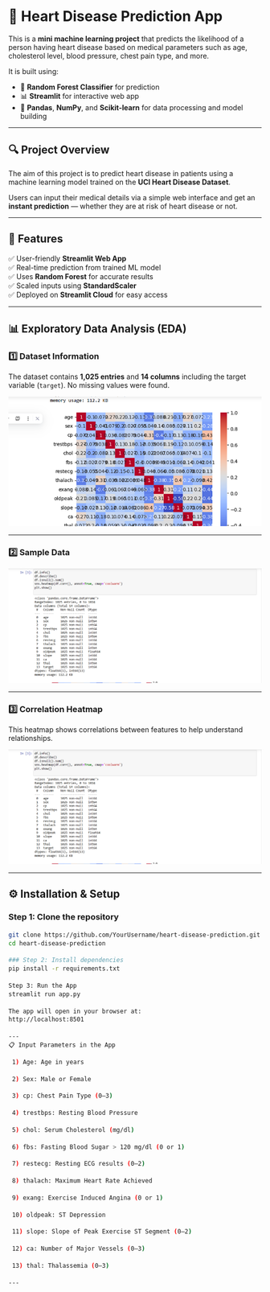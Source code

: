 # 💓 Heart Disease Prediction App

This is a **mini machine learning project** that predicts the likelihood of a person having heart disease based on medical parameters such as age, cholesterol level, blood pressure, chest pain type, and more.

It is built using:

- 🧠 **Random Forest Classifier** for prediction
- 📊 **Streamlit** for interactive web app
- 🧮 **Pandas**, **NumPy**, and **Scikit-learn** for data processing and model building

---

## 🔍 Project Overview
The aim of this project is to predict heart disease in patients using a machine learning model trained on the **UCI Heart Disease Dataset**.

Users can input their medical details via a simple web interface and get an **instant prediction** — whether they are at risk of heart disease or not.

---

## 🧠 Features
✅ User-friendly **Streamlit Web App**  
✅ Real-time prediction from trained ML model  
✅ Uses **Random Forest** for accurate results  
✅ Scaled inputs using **StandardScaler**  
✅ Deployed on **Streamlit Cloud** for easy access  

---

## 📊 Exploratory Data Analysis (EDA)

### 1️⃣ Dataset Information
The dataset contains **1,025 entries** and **14 columns** including the target variable (`target`). No missing values were found.

![Dataset Info](sample1.png)

---

### 2️⃣ Sample Data
![Sample Data](sample2.png)

---

### 3️⃣ Correlation Heatmap
This heatmap shows correlations between features to help understand relationships.

![Correlation Heatmap](sample2.png)

---

## ⚙️ Installation & Setup

### Step 1: Clone the repository
```bash
git clone https://github.com/YourUsername/heart-disease-prediction.git
cd heart-disease-prediction

### Step 2: Install dependencies 
pip install -r requirements.txt

Step 3: Run the App
streamlit run app.py

The app will open in your browser at:
http://localhost:8501

---
📋 Input Parameters in the App

 1) Age: Age in years

 2) Sex: Male or Female

 3) cp: Chest Pain Type (0–3)

 4) trestbps: Resting Blood Pressure

 5) chol: Serum Cholesterol (mg/dl)

 6) fbs: Fasting Blood Sugar > 120 mg/dl (0 or 1)

 7) restecg: Resting ECG results (0–2)

 8) thalach: Maximum Heart Rate Achieved

 9) exang: Exercise Induced Angina (0 or 1)

 10) oldpeak: ST Depression

 11) slope: Slope of Peak Exercise ST Segment (0–2)

 12) ca: Number of Major Vessels (0–3)

 13) thal: Thalassemia (0–3)

---
















